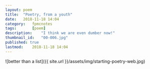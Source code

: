```yaml
---
layout: poem
title: 	"Poetry, from a youth"
date:	2018-11-18 14:04
category:	fpmcnotes
tags:		[poem] 
description: 	"I think we are even dumber now!"
thumbnail_id:	"00-006.jpg"
published: true
lastmod:	2018-11-18 14:04
---
```


![better than a list]({{ site.url }}/assets/img/starting-poetry-web.jpg)
